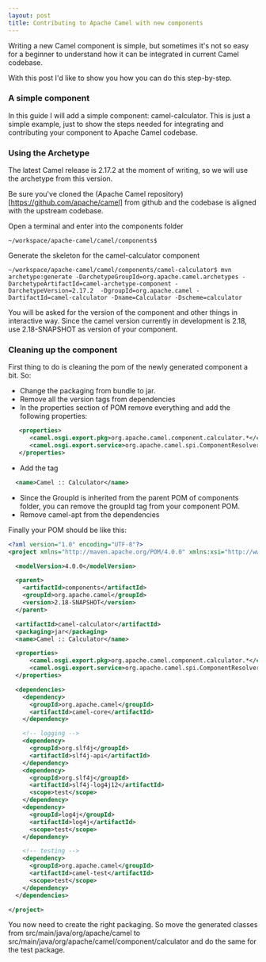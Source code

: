 ```yaml
---
layout: post
title: Contributing to Apache Camel with new components
---
```


Writing a new Camel component is simple, but sometimes it's not so easy for a beginner to understand how it can be integrated in current Camel codebase.

With this post I'd like to show you how you can do this step-by-step.

### A simple component

In this guide I will add a simple component: camel-calculator. This is just a simple example, just to show the steps needed for integrating and contributing your component to Apache Camel codebase.

### Using the Archetype

The latest Camel release is 2.17.2 at the moment of writing, so we will use the archetype from this version.

Be sure you've cloned the (Apache Camel repository)[https://github.com/apache/camel] from github and the codebase is aligned with the upstream codebase.

Open a terminal and enter into the components folder

```shell
~/workspace/apache-camel/camel/components$ 
```

Generate the skeleton for the camel-calculator component

```shell
~/workspace/apache-camel/camel/components/camel-calculator$ mvn archetype:generate -DarchetypeGroupId=org.apache.camel.archetypes -DarchetypeArtifactId=camel-archetype-component -DarchetypeVersion=2.17.2  -DgroupId=org.apache.camel -DartifactId=camel-calculator -Dname=Calculator -Dscheme=calculator
```

You will be asked for the version of the component and other things in interactive way. Since the camel version currently in development is 2.18, use 2.18-SNAPSHOT as version of your component.

### Cleaning up the component

First thing to do is cleaning the pom of the newly generated component a bit. So:

- Change the packaging from bundle to jar.
- Remove all the version tags from dependencies
- In the properties section of POM remove everything and add the following properties:

```xml
   <properties>
      <camel.osgi.export.pkg>org.apache.camel.component.calculator.*</camel.osgi.export.pkg>
      <camel.osgi.export.service>org.apache.camel.spi.ComponentResolver;component=calculator</camel.osgi.export.service>
   </properties>
```

- Add the tag 

```xml
  <name>Camel :: Calculator</name>
```

- Since the GroupId is inherited from the parent POM of components folder, you can remove the groupId tag from your component POM.
- Remove camel-apt from the dependencies

Finally your POM should be like this:

```xml
<?xml version="1.0" encoding="UTF-8"?>
<project xmlns="http://maven.apache.org/POM/4.0.0" xmlns:xsi="http://www.w3.org/2001/XMLSchema-instance" xsi:schemaLocation="http://maven.apache.org/POM/4.0.0 http://maven.apache.org/maven-v4_0_0.xsd">

  <modelVersion>4.0.0</modelVersion>

  <parent>
    <artifactId>components</artifactId>
    <groupId>org.apache.camel</groupId>
    <version>2.18-SNAPSHOT</version>
  </parent>

  <artifactId>camel-calculator</artifactId>
  <packaging>jar</packaging>
  <name>Camel :: Calculator</name>

  <properties>
      <camel.osgi.export.pkg>org.apache.camel.component.calculator.*</camel.osgi.export.pkg>
      <camel.osgi.export.service>org.apache.camel.spi.ComponentResolver;component=calculator</camel.osgi.export.service>
  </properties>

  <dependencies>
    <dependency>
      <groupId>org.apache.camel</groupId>
      <artifactId>camel-core</artifactId>
    </dependency>

    <!-- logging -->
    <dependency>
      <groupId>org.slf4j</groupId>
      <artifactId>slf4j-api</artifactId>
    </dependency>
    <dependency>
      <groupId>org.slf4j</groupId>
      <artifactId>slf4j-log4j12</artifactId>
      <scope>test</scope>
    </dependency>
    <dependency>
      <groupId>log4j</groupId>
      <artifactId>log4j</artifactId>
      <scope>test</scope>
    </dependency>

    <!-- testing -->
    <dependency>
      <groupId>org.apache.camel</groupId>
      <artifactId>camel-test</artifactId>
      <scope>test</scope>
    </dependency>
  </dependencies>

</project>
```

You now need to create the right packaging. So move the generated classes from src/main/java/org/apache/camel to src/main/java/org/apache/camel/component/calculator 
and do the same for the test package.



